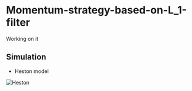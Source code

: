 # Momentum-strategy-based-on-L_1-filter

Working on it

## Simulation

- Heston model

![Heston](https://github.com/chenlh96/Momentum-strategy-based-on-L_1-filter/figures/tree/master/heston.png)
